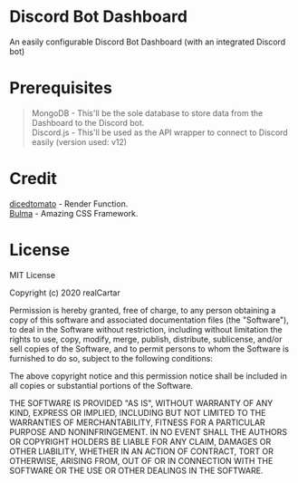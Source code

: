 # Discord Bot Dashboard
An easily configurable Discord Bot Dashboard (with an integrated Discord bot)

# Prerequisites

 > MongoDB - This'll be the sole database to store data from the Dashboard to the Discord bot.\
 > Discord.js - This'll be used as the API wrapper to connect to Discord easily (version used: v12)

# Credit


[dicedtomato](https://github.com/dicedtomatoreal) - Render Function.\
[Bulma](https://bulma.io) - Amazing CSS Framework.

# License 
MIT License

Copyright (c) 2020 realCartar

Permission is hereby granted, free of charge, to any person obtaining a copy
of this software and associated documentation files (the "Software"), to deal
in the Software without restriction, including without limitation the rights
to use, copy, modify, merge, publish, distribute, sublicense, and/or sell
copies of the Software, and to permit persons to whom the Software is
furnished to do so, subject to the following conditions:

The above copyright notice and this permission notice shall be included in all
copies or substantial portions of the Software.

THE SOFTWARE IS PROVIDED "AS IS", WITHOUT WARRANTY OF ANY KIND, EXPRESS OR
IMPLIED, INCLUDING BUT NOT LIMITED TO THE WARRANTIES OF MERCHANTABILITY,
FITNESS FOR A PARTICULAR PURPOSE AND NONINFRINGEMENT. IN NO EVENT SHALL THE
AUTHORS OR COPYRIGHT HOLDERS BE LIABLE FOR ANY CLAIM, DAMAGES OR OTHER
LIABILITY, WHETHER IN AN ACTION OF CONTRACT, TORT OR OTHERWISE, ARISING FROM,
OUT OF OR IN CONNECTION WITH THE SOFTWARE OR THE USE OR OTHER DEALINGS IN THE
SOFTWARE.
